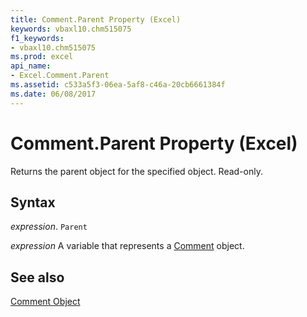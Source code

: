 ```yaml
---
title: Comment.Parent Property (Excel)
keywords: vbaxl10.chm515075
f1_keywords:
- vbaxl10.chm515075
ms.prod: excel
api_name:
- Excel.Comment.Parent
ms.assetid: c533a5f3-06ea-5af8-c46a-20cb6661384f
ms.date: 06/08/2017
---
```



# Comment.Parent Property (Excel)

Returns the parent object for the specified object. Read-only.


## Syntax

 _expression_. `Parent`

 _expression_ A variable that represents a [Comment](Excel.Comment.md) object.


## See also


[Comment Object](Excel.Comment.md)

